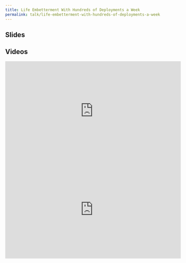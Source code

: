 ```yaml
---
title: Life Embetterment With Hundreds of Deployments a Week
permalink: talk/life-embetterment-with-hundreds-of-deployments-a-week
---
```


## Slides

<script async class="speakerdeck-embed" data-id="b04cc7a019150131364d326581e2e406" data-ratio="1.33333333333333" src="//speakerdeck.com/assets/embed.js"></script>

## Videos

<iframe width="560" height="315" src="https://www.youtube.com/embed/8AGaCJfHDx8" frameborder="0" allowfullscreen></iframe>

<iframe width="560" height="315" src="https://www.youtube.com/embed/xSs2SFVKYLE" frameborder="0" allowfullscreen></iframe>
